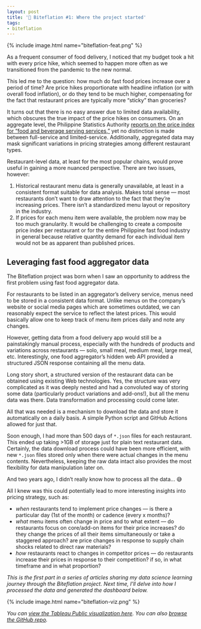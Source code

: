 ```yaml
---
layout: post
title: '🍔 Biteflation #1: Where the project started'
tags:
- biteflation
---
```


{% include image.html name="biteflation-feat.png" %}

As a frequent consumer of food delivery, I noticed that my budget took a hit with every price hike, which seemed to happen more often as we transitioned from the pandemic to the new normal.

This led me to the question: how much do fast food prices increase over a period of time? Are price hikes proportionate with headline inflation (or with overall food inflation), or do they tend to be much higher, compensating for the fact that restaurant prices are typically more “sticky” than groceries?

It turns out that there is no easy answer due to limited data availability, which obscures the true impact of the price hikes on consumers. On an aggregate level, the Philippine Statistics Authority [reports on the price index for “food and beverage serving services,”](https://psa.gov.ph/price-indices/cpi-ir) yet no distinction is made between full-service and limited-service. Additionally, aggregated data may mask significant variations in pricing strategies among different restaurant types.

Restaurant-level data, at least for the most popular chains, would prove useful in gaining a more nuanced perspective. There are two issues, however:

1. Historical restaurant menu data is generally unavailable, at least in a consistent format suitable for data analysis. Makes total sense — most restaurants don’t want to draw attention to the fact that they’re increasing prices. There isn’t a standardized menu layout or repository in the industry.
2. If prices for each menu item were available, the problem now may be too much granularity. It would be challenging to create a composite price index per restaurant or for the entire Philippine fast food industry in general because relative quantity demand for each individual item would not be as apparent than published prices.

## Leveraging fast food aggregator data

The Biteflation project was born when I saw an opportunity to address the first problem using fast food aggregator data.

For restaurants to be listed in an aggregator’s delivery service, menus need to be stored in a consistent data format. Unlike menus on the company’s website or social media pages which are sometimes outdated, we can reasonably expect the service to reflect the latest prices. This would basically allow one to keep track of menu item prices daily and note any changes.

However, getting data from a food delivery app would still be a painstakingly manual process, especially with the hundreds of products and variations across restaurants — solo, small meal, medium meal, large meal, etc. Interestingly, one food aggregator’s hidden web API provided a structured JSON response containing all the menu data.

<script src="https://gist.github.com/chechusiscar/5e8dbc2b9db87ff71b166fb430c5b305.js"></script>

Long story short, a structured version of the restaurant data can be obtained using existing Web technologies. Yes, the structure was very complicated as it was deeply nested and had a convoluted way of storing some data (particularly product variations and add-ons!), but all the menu data was there. Data transformation and processing could come later.

All that was needed is a mechanism to download the data and store it automatically on a daily basis. A simple Python script and GitHub Actions allowed for just that.

<script src="https://gist.github.com/chechusiscar/e1c97526965281f26e39dc651d3d8620.js"></script>

Soon enough, I had more than 500 days of `*.json` files for each restaurant. This ended up taking >1GB of storage just for plain text restaurant data. Certainly, the data download process could have been more efficient, with new `*.json` files stored only when there were actual changes in the menu contents. Nevertheless, keeping the raw data intact also provides the most flexibility for data manipulation later on.

And two years ago, I didn’t really know how to process all the data... 😅 

All I knew was this could potentially lead to more interesting insights into pricing strategy, such as:
* *when* restaurants tend to implement price changes — is there a particular day (1st of the month) or cadence (every x months)?
* *what* menu items often change in price and to what extent — do restaurants focus on core/add-on items for their price increases? do they change the prices of all their items simultaneously or take a staggered approach? are price changes in response to supply chain shocks related to direct raw materials?
* *how* restaurants react to changes in competitor prices — do restaurants increase their prices in response to their competition? if so, in what timeframe and in what proportion?

*This is the first part in a series of articles sharing my data science learning journey through the Biteflation project. Next time, I’ll delve into how I processed the data and generated the dashboard below.*

{% include image.html name="biteflation-viz.png" %}

*You can [view the Tableau Public visualization here](https://public.tableau.com/app/profile/chechu.siscar/viz/FastFoodPriceTrends/GraphView). You can also [browse the GitHub repo](https://github.com/chechusiscar/biteflation).*